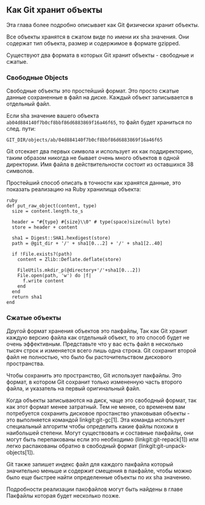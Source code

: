 ## Как Git хранит объекты ##

Эта глава более подробно описывает как Git физически хранит объекты.

Все объекты хранятся в сжатом виде по имени их sha значения. Они содержат тип объекта, размер и содержимое в формате gzipped.

Существуют два формата в которых Git хранит объекты - свободные и сжатые. 

### Свободные Objects ###

Свободные объекты это простейший формат. Это просто сжатые данные сохраненные в файл на диске. Каждый объект записывается в отдельный файл.

Если sha значение вашего объекта <code>ab04d884140f7b0cf8bbf86d6883869f16a46f65</code>, то файл будет храниться по след. пути:

	GIT_DIR/objects/ab/04d884140f7b0cf8bbf86d6883869f16a46f65

Git отсекает два первых символа и использует их как поддиректорию, таким образом никогда не бывает очень много объектов в одной директории. Имя файла в действительности состоит из оставшихся 38 символов.

Простейший способ описать в точности как хранятся данные, это показать реализацию на Ruby хранилища объекта:

	ruby
	def put_raw_object(content, type)
	  size = content.length.to_s
 
	  header = "#{type} #{size}\\0" # type(space)size(null byte)
	  store = header + content
           
	  sha1 = Digest::SHA1.hexdigest(store)
	  path = @git_dir + '/' + sha1[0...2] + '/' + sha1[2..40]
 
	  if !File.exists?(path)
	    content = Zlib::Deflate.deflate(store)
 
	    FileUtils.mkdir_p(@directory+'/'+sha1[0...2])
	    File.open(path, 'w') do |f|
	      f.write content
	    end
	  end
	  return sha1
	end

### Сжатые объекты ###

Другой формат хранения объектов это пакфайлы, Так как Git хранит каждую версию файла как отдельный объект, то это способ будет не очень эффективным. Представьте что у вас есть файл в несколько тысяч строк и изменяется всего лишь одна строка. Git сохранит второй файл не полностью, что было бы расточительством дискового пространства.

Чтобы сохранить это пространство, Git использует пакфайлы. Это формат, в котором Git сохранит только измененную часть второго файла, и указатель на первый оригинальный файл.  

Когда объекты записываются на диск, чаще это свободный формат, так как этот формат менее затратный. Тем не менее, со временем вам потребуется сохранить дисковое простанство упаковывая объекты - это выполняется командой
linkgit:git-gc[1]. Эта команда использует специальный алгоритм чтобы определить какие файлы похожи в наибольшей степени. Могут существовать и составные пакфайлы, они могут быть перепакованы если это необходимо (linkgit:git-repack[1]) или легко распакованы обратно в свободный формат (linkgit:git-unpack-objects[1]). 

Git также запишет индекс файл для каждого пакфайла который значительно меньше и содержит смещения в пакфайле, чтобы можно было еще быстрее найти определенные объекты по их sha значению.

Подробности реализации пакофайлов могут быть найдены в главе Пакфайлы которая будет несколько позже.


